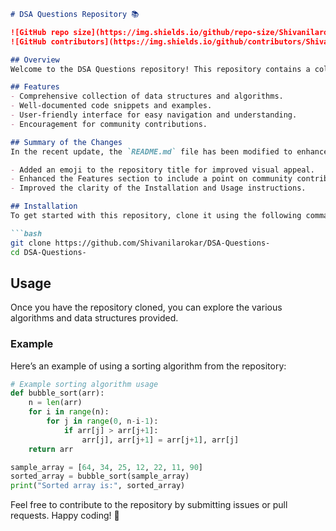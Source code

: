 ```markdown
# DSA Questions Repository 📚

![GitHub repo size](https://img.shields.io/github/repo-size/Shivanilarokar/DSA-Questions-) 
![GitHub contributors](https://img.shields.io/github/contributors/Shivanilarokar/DSA-Questions-)

## Overview
Welcome to the DSA Questions repository! This repository contains a collection of data structures and algorithms designed to enhance your programming skills.

## Features
- Comprehensive collection of data structures and algorithms.
- Well-documented code snippets and examples.
- User-friendly interface for easy navigation and understanding.
- Encouragement for community contributions.

## Summary of the Changes
In the recent update, the `README.md` file has been modified to enhance clarity and user engagement. Key changes include:

- Added an emoji to the repository title for improved visual appeal.
- Enhanced the Features section to include a point on community contributions.
- Improved the clarity of the Installation and Usage instructions.

## Installation
To get started with this repository, clone it using the following command:

```bash
git clone https://github.com/Shivanilarokar/DSA-Questions-
cd DSA-Questions-
```

## Usage
Once you have the repository cloned, you can explore the various algorithms and data structures provided.

### Example
Here’s an example of using a sorting algorithm from the repository:

```python
# Example sorting algorithm usage
def bubble_sort(arr):
    n = len(arr)
    for i in range(n):
        for j in range(0, n-i-1):
            if arr[j] > arr[j+1]:
                arr[j], arr[j+1] = arr[j+1], arr[j]
    return arr

sample_array = [64, 34, 25, 12, 22, 11, 90]
sorted_array = bubble_sort(sample_array)
print("Sorted array is:", sorted_array)
```

Feel free to contribute to the repository by submitting issues or pull requests. Happy coding! 🚀
```
